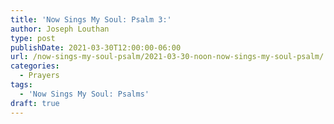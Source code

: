 ```yaml
---
title: 'Now Sings My Soul: Psalm 3:'
author: Joseph Louthan
type: post
publishDate: 2021-03-30T12:00:00-06:00
url: /now-sings-my-soul-psalm/2021-03-30-noon-now-sings-my-soul-psalm/
categories:
  - Prayers
tags:
  - 'Now Sings My Soul: Psalms'
draft: true
---
```

<div style="font-variant: small-caps;">

</div>
    
